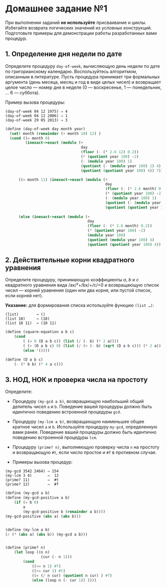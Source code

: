 
# Домашнее задание №1

При выполнении заданий **не используйте** присваивание и циклы.
Избегайте возврата логических значений из условных конструкций.
Подготовьте примеры для демонстрации работы разработанных вами процедур.

## 1. Определение дня недели по дате

Определите процедуру `day-of-week`, вычисляющую день недели по дате по
григорианскому календарю. Воспользуйтесь алгоритмом, описанным в
литературе. Пусть процедура принимает три формальных аргумента (день
месяца, месяц и год в виде целых чисел) и возвращает целое число — номер
дня в неделе (0 — воскресенье, 1 — понедельник, … 6 — суббота).

Пример вызова процедуры:

``` example
(day-of-week 04 12 1975) ⇒ 4
(day-of-week 04 12 2006) ⇒ 1
(day-of-week 29 05 2013) ⇒ 3
```

``` scheme
(define (day-of-week day month year)
  (set! month (remainder (+ month 10) 12) )
  (cond ((= month 0)
         (inexact->exact (modulo (+
                                  day
                                  (floor (- (* 2.6 12) 0.2))
                                  (* (quotient year 100) -2)
                                  (- (modulo year 100) 1)
                                  (quotient (- (modulo year 100) 1) 4)
                                  (quotient (quotient year 100) 4)) 7)))

      ((= month 11) (inexact->exact (modulo (+
                                             day
                                             (floor (- (* 2.6 month) 0.2))
                                             (* (quotient year 100) -2)
                                             (- (modulo year 100) 1)
                                             (quotient (- (modulo year 100) 1) 4)
                                             (quotient (quotient year 100) 4)) 7)))
      
      (else (inexact->exact (modulo (+
                                     day
                                     (floor (- (* 2.6 month) 0.2))
                                     (* (quotient year 100) -2)
                                     (modulo year 100)
                                     (quotient (modulo year 100) 4)
                                     (quotient (quotient year 100) 4)) 7)))))
```

## 2. Действительные корни квадратного уравнения

Определите процедуру, принимающую коэффициенты *a*, *b* и *c*
квадратного уравнения вида /ax/²+/bx/+/c/=0 и возвращающую список чисел
— корней уравнения (один или два корня, или пустой список, если корней
нет).

**Указание:** для формирования списка используйте функцию `(list …)`:

``` example
(list)        → ()
(list 10)     → (10)
(list 10 11)  → (10 11)
```

``` scheme
(define (square-equation a b c)
    (cond
        ( (= 0 (D a b c)) (list (/ (- b) (* 2 a))))
        ( (> (D a b c) 0) (list (/ (+ (- b) (sqrt (D a b c))) (* 2 a)) (/ (- (- b) (sqrt (D a b c))) (* 2 a)) ))
        (else '())))

(define (D a b c)
    (- (* b b) (* 4 a c)))
```


## 3. НОД, НОК и проверка числа на простоту

Определите:

-   Процедуру `(my-gcd a b)`, возвращающую наибольший общий делитель
    чисел `a` и `b`. Поведение вашей процедуры должно быть идентично
    поведению встроенной процедуры `gcd`.

-   Процедуру `(my-lcm a b)`, возвращающую наименьшее общее кратное
    чисел `a` и `b`. Используйте процедуру `my-gcd`, определенную вами
    ранее. Поведение вашей процедуры должно быть идентично поведению
    встроенной процедуры `lcm`.

-   Процедуру `(prime? n)`, выполняющую проверку числа `n` на простоту и
    возвращающую `#t`, если число простое и `#f` в противном случае.

-   Примеры вызова процедур:

``` example
(my-gcd 3542 2464) ⇒ 154
(my-lcm 3 4)       ⇒  12
(prime? 11)        ⇒  #t
(prime? 12)        ⇒  #f
```

``` scheme
(define (my-gcd a b) 
(define (my-gcd-positive a b)
    (if (= b 0)
        a
        (my-gcd-positive b (remainder a b))))
(my-gcd-positive (abs a) (abs b)))


(define (my-lcm a b)
(/ (* (abs a) (abs b)) (my-gcd a b)))


(define (prime? n)
    (let loop ((n n)
                (cur (- n 1)))
        (cond
            ((<= n 1) #f)
            ((<= cur 1) #t)
            ((= (/ n cur) (quotient n cur) ) #f)
            (else (loop n (- cur 1)) ))))
```
